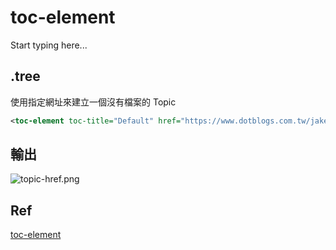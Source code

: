 # toc-element

Start typing here...

## .tree

使用指定網址來建立一個沒有檔案的 Topic

```XML
<toc-element toc-title="Default" href="https://www.dotblogs.com.tw/jakeuj/" />
```



## 輸出

![topic-href.png](topic-href.png)

## Ref

[toc-element](https://www.jetbrains.com/help/writerside/instances.html#toc-element)